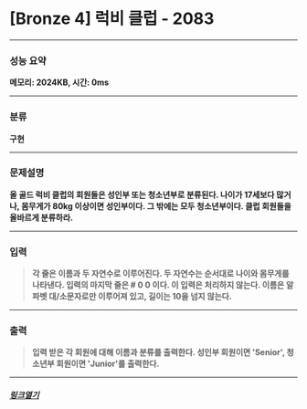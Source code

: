 # [Bronze 4] 럭비 클럽 - 2083
___
### **성능 요약**  
**메모리: 2024KB, 시간: 0ms**
___
### **분류**
**구현**
___
### **문제설명**  
**올 골드 럭비 클럽의 회원들은 성인부 또는 청소년부로 분류된다. 나이가 17세보다 많거나, 몸무게가 80kg 이상이면 성인부이다. 그 밖에는 모두 청소년부이다. 클럽 회원들을 올바르게 분류하라.**
___
### **입력**  
 > **각 줄은 이름과 두 자연수로 이루어진다. 두 자연수는 순서대로 나이와 몸무게를 나타낸다. 입력의 마지막 줄은 # 0 0 이다. 이 입력은 처리하지 않는다. 이름은 알파벳 대/소문자로만 이루어져 있고, 길이는 10을 넘지 않는다.**
 
 ___
### **출력**  
 > **입력 받은 각 회원에 대해 이름과 분류를 출력한다. 성인부 회원이면 'Senior', 청소년부 회원이면 'Junior'를 출력한다.**
 
 ____
 ##### [*링크열기*](https://www.acmicpc.net/problem/2083)